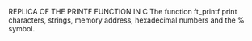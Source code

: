 REPLICA OF THE PRINTF FUNCTION IN C
The function ft_printf print characters, strings, memory address, hexadecimal numbers and the % symbol.

